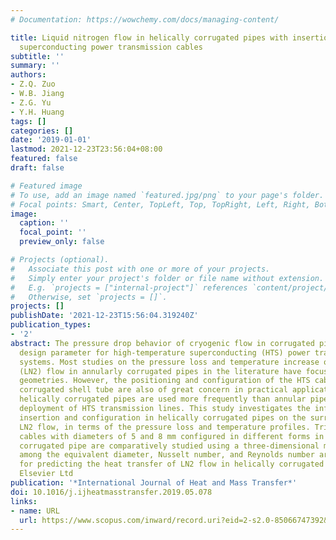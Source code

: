 ```yaml
---
# Documentation: https://wowchemy.com/docs/managing-content/

title: Liquid nitrogen flow in helically corrugated pipes with insertion of high-temperature
  superconducting power transmission cables
subtitle: ''
summary: ''
authors:
- Z.Q. Zuo
- W.B. Jiang
- Z.G. Yu
- Y.H. Huang
tags: []
categories: []
date: '2019-01-01'
lastmod: 2021-12-23T23:56:04+08:00
featured: false
draft: false

# Featured image
# To use, add an image named `featured.jpg/png` to your page's folder.
# Focal points: Smart, Center, TopLeft, Top, TopRight, Left, Right, BottomLeft, Bottom, BottomRight.
image:
  caption: ''
  focal_point: ''
  preview_only: false

# Projects (optional).
#   Associate this post with one or more of your projects.
#   Simply enter your project's folder or file name without extension.
#   E.g. `projects = ["internal-project"]` references `content/project/deep-learning/index.md`.
#   Otherwise, set `projects = []`.
projects: []
publishDate: '2021-12-23T15:56:04.319240Z'
publication_types:
- '2'
abstract: The pressure drop behavior of cryogenic flow in corrugated pipes is a critical
  design parameter for high-temperature superconducting (HTS) power transmission line
  systems. Most studies on the pressure loss and temperature increase of liquid nitrogen
  (LN2) flow in annularly corrugated pipes in the literature have focused on pipe
  geometries. However, the positioning and configuration of the HTS cables in the
  corrugated shell tube are also of great concern in practical applications. Moreover,
  helically corrugated pipes are used more frequently than annular pipes for the long-distance
  deployment of HTS transmission lines. This study investigates the influence of cable
  insertion and configuration in helically corrugated pipes on the surrounding subcooled
  LN2 flow, in terms of the pressure loss and temperature profiles. Triple and quadruple
  cables with diameters of 5 and 8 mm configured in different forms in a Φ40 mm helically
  corrugated pipe are comparatively studied using a three-dimensional model. Correlations
  among the equivalent diameter, Nusselt number, and Reynolds number are proposed
  for predicting the heat transfer of LN2 flow in helically corrugated pipes. © 2019
  Elsevier Ltd
publication: '*International Journal of Heat and Mass Transfer*'
doi: 10.1016/j.ijheatmasstransfer.2019.05.078
links:
- name: URL
  url: https://www.scopus.com/inward/record.uri?eid=2-s2.0-85066747392&doi=10.1016%2fj.ijheatmasstransfer.2019.05.078&partnerID=40&md5=a32a3f9f66b27e3a555a065cd243fa3a
---
```

